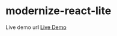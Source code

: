 # modernize-react-lite

Live demo url <a href="https://modernize-react-free.netlify.app/dashboard">Live Demo</a>
